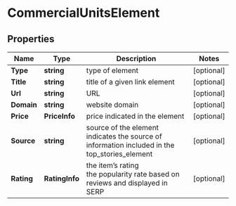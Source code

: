 # CommercialUnitsElement


## Properties

| Name | Type | Description | Notes |
|------------ | ------------- | ------------- | -------------|
**Type** | **string** | type of element |[optional]|
**Title** | **string** | title of a given link element |[optional]|
**Url** | **string** | URL |[optional]|
**Domain** | **string** | website domain |[optional]|
**Price** | **PriceInfo** | price indicated in the element |[optional]|
**Source** | **string** | source of the element<br>indicates the source of information included in the top_stories_element |[optional]|
**Rating** | **RatingInfo** | the item’s rating <br>the popularity rate based on reviews and displayed in SERP |[optional]|